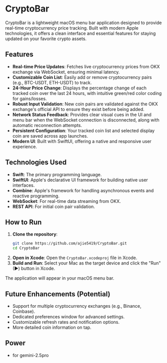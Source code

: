 # CryptoBar

CryptoBar is a lightweight macOS menu bar application designed to provide real-time cryptocurrency price tracking. Built with modern Apple technologies, it offers a clean interface and essential features for staying updated on your favorite crypto assets.

## Features

-   **Real-time Price Updates**: Fetches live cryptocurrency prices from OKX exchange via WebSocket, ensuring minimal latency.
-   **Customizable Coin List**: Easily add or remove cryptocurrency pairs (e.g., BTC-USDT, ETH-USDT) to track.
-   **24-Hour Price Change**: Displays the percentage change of each tracked coin over the last 24 hours, with intuitive green/red color coding for gains/losses.
-   **Robust Input Validation**: New coin pairs are validated against the OKX exchange's official API to ensure they exist before being added.
-   **Network Status Feedback**: Provides clear visual cues in the UI and menu bar when the WebSocket connection is disconnected, along with automatic reconnection attempts.
-   **Persistent Configuration**: Your tracked coin list and selected display coin are saved across app launches.
-   **Modern UI**: Built with SwiftUI, offering a native and responsive user experience.

## Technologies Used

-   **Swift**: The primary programming language.
-   **SwiftUI**: Apple's declarative UI framework for building native user interfaces.
-   **Combine**: Apple's framework for handling asynchronous events and reactive programming.
-   **WebSocket**: For real-time data streaming from OKX.
-   **REST API**: For initial coin pair validation.

## How to Run

1.  **Clone the repository**:
    ```bash
    git clone https://github.com/ajie5419/CryptoBar.git
    cd CryptoBar
    ```
2.  **Open in Xcode**: Open the `CryptoBar.xcodeproj` file in Xcode.
3.  **Build and Run**: Select your Mac as the target device and click the "Run" (▶) button in Xcode.

The application will appear in your macOS menu bar.

## Future Enhancements (Potential)

-   Support for multiple cryptocurrency exchanges (e.g., Binance, Coinbase).
-   Dedicated preferences window for advanced settings.
-   Customizable refresh rates and notification options.
-   More detailed coin information on tap.
## Power
-   for gemini-2.5pro
